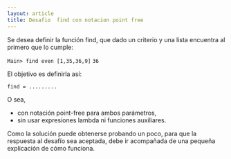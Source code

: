 ```yaml
---
layout: article
title: Desafio  find con notacion point free
---
```


Se desea definir la función find, que dado un criterio y una lista encuentra al primero que lo cumple:

`Main> find even [1,35,36,9]`
`36`

El objetivo es definirla así:

`find = .........`

O sea,

-   con notación point-free para ambos parámetros,
-   sin usar expresiones lambda ni funciones auxiliares.

Como la solución puede obtenerse probando un poco, para que la respuesta al desafío sea aceptada, debe ir acompañada de una pequeña explicación de cómo funciona.
